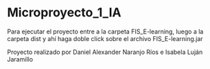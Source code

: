 # Microproyecto_1_IA
 
Para ejecutar el proyecto entre a la carpeta FIS_E-learning, luego a la carpeta dist y ahí haga doble click sobre el archivo FIS_E-learning.jar

Proyecto realizado por Daniel Alexander Naranjo Ríos e Isabela Luján Jaramillo